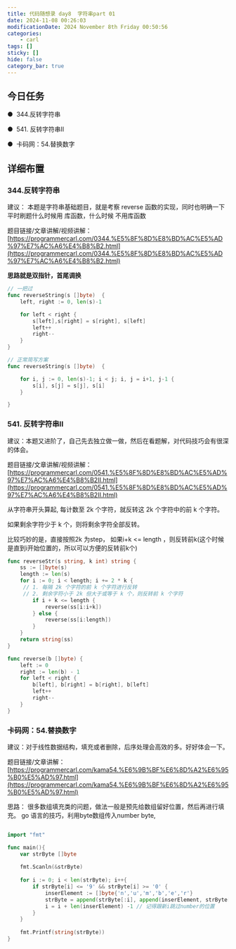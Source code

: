 ```yaml
---
title: 代码随想录 day8  字符串part 01
date: 2024-11-08 00:26:03
modificationDate: 2024 November 8th Friday 00:50:56
categories: 
	- carl
tags: []
sticky: []
hide: false
category_bar: true
---
```

## 今日任务

●  344.反转字符串

●  541. 反转字符串II

●  卡码网：54.替换数字

## 详细布置

### 344.反转字符串

建议： 本题是字符串基础题目，就是考察 reverse 函数的实现，同时也明确一下 平时刷题什么时候用 库函数，什么时候 不用库函数

题目链接/文章讲解/视频讲解：[https://programmercarl.com/0344.%E5%8F%8D%E8%BD%AC%E5%AD%97%E7%AC%A6%E4%B8%B2.html](https://programmercarl.com/0344.%E5%8F%8D%E8%BD%AC%E5%AD%97%E7%AC%A6%E4%B8%B2.html)

**思路就是双指针，首尾调换**
```go
// 一把过
func reverseString(s []byte)  {
    left, right := 0, len(s)-1

    for left < right {
        s[left],s[right] = s[right], s[left]
        left++
        right--
    }
}

```


```go
// 正常简写方案
func reverseString(s []byte)  {

    for i, j := 0, len(s)-1; i < j; i, j = i+1, j-1 {
        s[i], s[j] = s[j], s[i]
    }

}
```


### 541. 反转字符串II

建议：本题又进阶了，自己先去独立做一做，然后在看题解，对代码技巧会有很深的体会。

题目链接/文章讲解/视频讲解：[https://programmercarl.com/0541.%E5%8F%8D%E8%BD%AC%E5%AD%97%E7%AC%A6%E4%B8%B2II.html](https://programmercarl.com/0541.%E5%8F%8D%E8%BD%AC%E5%AD%97%E7%AC%A6%E4%B8%B2II.html)

从字符串开头算起, 每计数至 2k 个字符，就反转这 2k 个字符中的前 k 个字符。

如果剩余字符少于 k 个，则将剩余字符全部反转。

比较巧妙的是，直接按照2k 为step， 如果i+k <= length ，则反转前k(这个时候是直到i开始位置的，所以可以方便的反转前k个)

```go
func reverseStr(s string, k int) string {
    ss := []byte(s)
    length := len(s)
    for i := 0; i < length; i += 2 * k {
     // 1. 每隔 2k 个字符的前 k 个字符进行反转
     // 2. 剩余字符小于 2k 但大于或等于 k 个，则反转前 k 个字符
        if i + k <= length {
            reverse(ss[i:i+k])
        } else {
            reverse(ss[i:length])
        }
    }
    return string(ss)
}

func reverse(b []byte) {
    left := 0
    right := len(b) - 1
    for left < right {
        b[left], b[right] = b[right], b[left]
        left++
        right--
    }
}
```

### 卡码网：54.替换数字

建议：对于线性数据结构，填充或者删除，后序处理会高效的多。好好体会一下。

题目链接/文章讲解：[https://programmercarl.com/kama54.%E6%9B%BF%E6%8D%A2%E6%95%B0%E5%AD%97.html](https://programmercarl.com/kama54.%E6%9B%BF%E6%8D%A2%E6%95%B0%E5%AD%97.html)

思路：
很多数组填充类的问题，做法一般是预先给数组留好位置，然后再进行填充。
go 语言的技巧，利用byte数组传入number byte, 

```go

import "fmt"

func main(){
    var strByte []byte
    
    fmt.Scanln(&strByte)
    
    for i := 0; i < len(strByte); i++{
        if strByte[i] <= '9' && strByte[i] >= '0' {
            inserElement := []byte{'n','u','m','b','e','r'}
            strByte = append(strByte[:i], append(inserElement, strByte[i+1:]...)...)
            i = i + len(inserElement) -1 // 记得跟新i跳过number的位置
        }
    }
    
    fmt.Printf(string(strByte))
}

```
